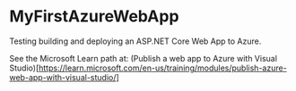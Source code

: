 # MyFirstAzureWebApp
 Testing building and deploying an ASP.NET Core Web App to Azure.

 See the Microsoft Learn path at:
 (Publish a web app to Azure with Visual Studio)[https://learn.microsoft.com/en-us/training/modules/publish-azure-web-app-with-visual-studio/]
